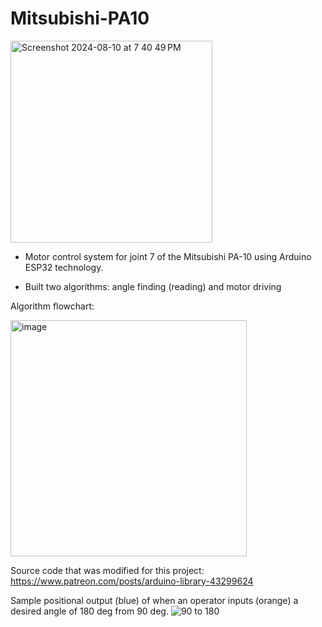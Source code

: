 # Mitsubishi-PA10
<img width="323" alt="Screenshot 2024-08-10 at 7 40 49 PM" src="https://github.com/user-attachments/assets/ba0c88bd-2c2c-43e3-a72b-6aa42e94ea5a">

- Motor control system for joint 7 of the Mitsubishi PA-10 using Arduino ESP32 technology.

- Built two algorithms: angle finding (reading) and motor driving

Algorithm flowchart:

<img width="378" alt="image" src="https://github.com/user-attachments/assets/543db6ec-be91-40f5-8c43-55fed6f89190">

Source code that was modified for this project: https://www.patreon.com/posts/arduino-library-43299624

Sample positional output (blue) of when an operator inputs (orange) a desired angle of 180 deg from 90 deg.
![90 to 180](https://github.com/user-attachments/assets/e8e7c459-836d-4a44-b811-8c33553e6baa)
